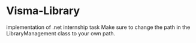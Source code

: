 # Visma-Library
implementation of .net internship task
Make sure to change the path in the LibraryManagement class to your own path.

